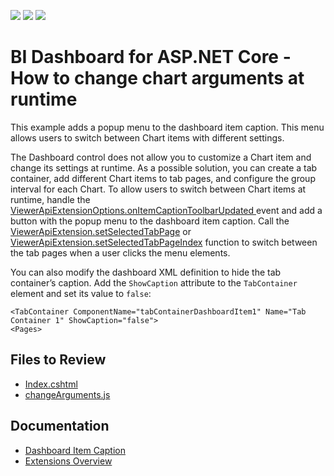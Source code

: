 <!-- default badges list -->
![](https://img.shields.io/endpoint?url=https://codecentral.devexpress.com/api/v1/VersionRange/349487138/23.1.2%2B)
[![](https://img.shields.io/badge/Open_in_DevExpress_Support_Center-FF7200?style=flat-square&logo=DevExpress&logoColor=white)](https://supportcenter.devexpress.com/ticket/details/T983685)
[![](https://img.shields.io/badge/📖_How_to_use_DevExpress_Examples-e9f6fc?style=flat-square)](https://docs.devexpress.com/GeneralInformation/403183)
<!-- default badges end -->

# BI Dashboard for ASP.NET Core - How to change chart arguments at runtime

This example adds a popup menu to the dashboard item caption. This menu allows users to switch between Chart items with different settings.

The Dashboard control does not allow you to customize a Chart item and change its settings at runtime. As a possible solution, you can create a tab container, add different Chart items to tab pages, and configure the group interval for each Chart. To allow users to switch between Chart items at runtime, handle the [ViewerApiExtensionOptions.onItemCaptionToolbarUpdated ](https://docs.devexpress.com/Dashboard/js-DevExpress.Dashboard.ViewerApiExtensionOptions#js_devexpress_dashboard_viewerapiextensionoptions_onitemcaptiontoolbarupdated) event and add a button with the popup menu to the dashboard item caption. Call the [ViewerApiExtension.setSelectedTabPage](https://docs.devexpress.com/Dashboard/js-DevExpress.Dashboard.ViewerApiExtension#js_devexpress_dashboard_viewerapiextension_setselectedtabpage_tabpagename_) or [ViewerApiExtension.setSelectedTabPageIndex](https://docs.devexpress.com/Dashboard/js-DevExpress.Dashboard.ViewerApiExtension#js_devexpress_dashboard_viewerapiextension_setselectedtabpageindex_tabcontainername_index_) function to switch between the tab pages when a user clicks the menu elements.

You can also modify the dashboard XML definition to hide the tab container’s caption. Add the `ShowCaption` attribute to the `TabContainer` element and set its value to `false`:

```
<TabContainer ComponentName="tabContainerDashboardItem1" Name="Tab Container 1" ShowCaption="false">
<Pages>
```

## Files to Review

* [Index.cshtml](./CS/NetCoreDashboardApp/Pages/Index.cshtml)
* [changeArguments.js](./CS/NetCoreDashboardApp/wwwroot/js/changeArguments.js)

## Documentation

- [Dashboard Item Caption](https://docs.devexpress.com/Dashboard/117384/web-dashboard/ui-elements-and-customization/ui-elements/dashboard-item-caption)
- [Extensions Overview](https://docs.devexpress.com/Dashboard/117543/web-dashboard/ui-elements-and-customization/extensions-overview)
